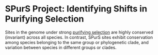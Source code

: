 # SPurS Project: Identifying Shifts in Purifying Selection
Sites in the genome under strong [purifying selection](https://www.nature.com/scitable/topicpage/negative-selection-1136) are highly conserved (invariant) across all species. In contrast, SPurS sites exhibit conservation among species belonging to the same group or phylogenetic clade, and variation between species in different groups or clades.
